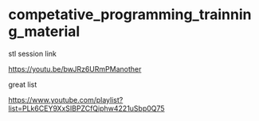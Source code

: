 # competative_programming_trainning_material


stl session link

https://youtu.be/bwJRz6URmPManother 

great list

https://www.youtube.com/playlist?list=PLk6CEY9XxSIBPZCfQiphw4221uSbp0Q75

